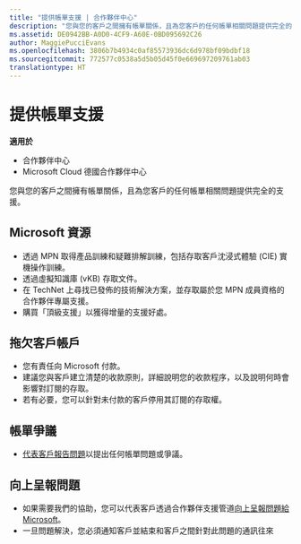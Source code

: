 ```yaml
---
title: "提供帳單支援 | 合作夥伴中心"
description: "您與您的客戶之間擁有帳單關係，且為您客戶的任何帳單相關問題提供完全的支援。"
ms.assetid: DE0942BB-A0D0-4CF9-A60E-0BD095692C26
author: MaggiePucciEvans
ms.openlocfilehash: 3806b7b4934c0af85573936dc6d978bf09bdbf18
ms.sourcegitcommit: 772577c0538a5d5b05d45f0e669697209761ab03
translationtype: HT
---
```

# <a name="provide-billing-support"></a>提供帳單支援

**適用於**

-  合作夥伴中心
-  Microsoft Cloud 德國合作夥伴中心

您與您的客戶之間擁有帳單關係，且為您客戶的任何帳單相關問題提供完全的支援。

## <a href="" id="microsoftresources"></a>Microsoft 資源


-   透過 MPN 取得產品訓練和疑難排解訓練，包括存取客戶沈浸式體驗 (CIE) 實機操作訓練。
-   透過虛擬知識庫 (vKB) 存取文件。
-   在 TechNet 上尋找已發佈的技術解決方案，並存取屬於您 MPN 成員資格的合作夥伴專屬支援。
-   購買「頂級支援」以獲得增量的支援好處。

## <a href="" id="delinquentcustomeraccounts"></a>拖欠客戶帳戶


-   您有責任向 Microsoft 付款。
-   建議您與客戶建立清楚的收款原則，詳細說明您的收款程序，以及說明何時會影響對訂閱的存取。
-   若有必要，您可以針對未付款的客戶停用其訂閱的存取權。

## <a href="" id="billingdisputes"></a>帳單爭議


-   [代表客戶報告問題](report-problems-on-behalf-of-a-customer.md)以提出任何帳單問題或爭議。

## <a href="" id="escalatingissues"></a>向上呈報問題


-   如果需要我們的協助，您可以代表客戶透過合作夥伴支援管道[向上呈報問題給 Microsoft](escalate-problems-to-microsoft.md)。
-   一旦問題解決，您必須通知客戶並結束和客戶之間針對此問題的通訊往來

 

 



